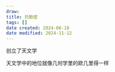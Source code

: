 ```yaml
---
draw:
title: 托勒密
tags: []
date created: 2024-06-10
date modified: 2024-11-12
---
```


创立了天文学

<!-- more -->

天文学中的地位就像几何学里的欧几里得一样
